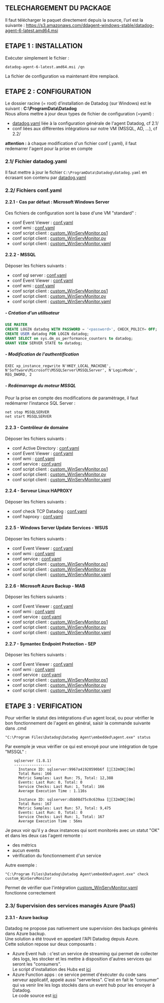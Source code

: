 ## TELECHARGEMENT DU PACKAGE
Il faut télécharger le paquet directement depuis la source, l’url est la suivante : https://s3.amazonaws.com/ddagent-windows-stable/datadog-agent-6-latest.amd64.msi 

## ETAPE 1 : INSTALLATION
Exécuter simplement le fichier :
```
datadog-agent-6-latest.amd64.msi /qn
```
La fichier de configuration va maintenant être remplacé.

## ETAPE 2 : CONFIGURATION
Le dossier racine (= root) d’installation de Datadog (sur Windows) est le suivant : **C:\ProgramData\Datadog**  
Nous allons mettre à jour deux types de fichier de configuration (=yaml) :
 - [datadog.yaml](agent_datadog/datadog.yaml) liée à la configuration générale de l'agent Datadog, cf 2.1/
 - conf liées aux différentes intégrations sur notre VM (MSSQL, AD, ...), cf 2.2/  

**attention :** à chaque modification d'un fichier conf (.yaml), il faut redemarrer l'agent pour la prise en compte

### 2.1/ Fichier datadog.yaml
Il faut mettre à jour le fichier `C:\ProgramData\Datadog\datadog.yaml` en écrasant son contenu par [datadog.yaml](agent_datadog/datadog.yaml)

### 2.2/ Fichiers conf.yaml
#### 2.2.1 - Cas par défaut : Microsoft Windows Server
Ces fichiers de configuration sont la base d'une VM "standard" :
 - conf Event Viewer : [conf.yaml](agent_datadog/conf.d/default/win32_event_log.d/conf.yaml)
 - conf wmi : [conf.yaml](agent_datadog/conf.d/default/wmi_check.d/conf.yaml)  
 - conf script client : [custom_WinServMonitor.ps1](agent_datadog/checks.d/custom_WinServMonitor.ps1)  
 - conf script client : [custom_WinServMonitor.py](agent_datadog/checks.d/custom_WinServMonitor.py)  
 - conf script client : [custom_WinServMonitor.yaml](agent_datadog/conf.d/default/custom_WinServMonitor.yaml)  

#### 2.2.2 - MSSQL
Déposer les fichiers suivants : 
 - conf sql server : [conf.yaml](agent_datadog/conf.d/sqlserver/sqlserver.d/conf.yaml)
 - conf Event Viewer : [conf.yaml](agent_datadog/conf.d/sqlserver/win32_event_log.d/conf.yaml)
 - conf wmi : [conf.yaml](agent_datadog/conf.d/sqlserver/wmi_check.d/conf.yaml)
 - conf script client : [custom_WinServMonitor.ps1](agent_datadog/checks.d/custom_WinServMonitor.ps1)
 - conf script client : [custom_WinServMonitor.py](agent_datadog/checks.d/custom_WinServMonitor.py)
 - conf script client : [custom_WinServMonitor.yaml](agent_datadog/conf.d/sqlserver/custom_WinServMonitor.yaml)  

##### - Création d'un utilisateur
```sql
USE MASTER
CREATE LOGIN datadog WITH PASSWORD = '<password>', CHECK_POLICY= OFF;
CREATE USER datadog FOR LOGIN datadog;
GRANT SELECT on sys.dm_os_performance_counters to datadog;
GRANT VIEW SERVER STATE to datadog;
```
##### - Modification de l'authentification
```
EXEC xp_instance_regwrite N'HKEY_LOCAL_MACHINE', N'Software\Microsoft\MSSQLServer\MSSQLServer', N'LoginMode', REG_DWORD, 2
```
##### - Redémarrage du moteur MSSQL
Pour la prise en compte des modifications de paramètrage, il faut redémarrer l’instance SQL Server :
```
net stop MSSQLSERVER
net start MSSQLSERVER
```

#### 2.2.3 - Contrôleur de domaine
Déposer les fichiers suivants : 
 - conf Active Directory : [conf.yaml](agent_datadog/conf.d/active_directory/active_directory.d/conf.yaml)
 - conf Event Viewer : [conf.yaml](agent_datadog/conf.d/active_directory/win32_event_log.d/conf.yaml)
 - conf wmi : [conf.yaml](agent_datadog/conf.d/active_directory/wmi_check.d/conf.yaml)
 - conf service : [conf.yaml](agent_datadog/conf.d/active_directory/windows_service.d/conf.yaml)
 - conf script client : [custom_WinServMonitor.ps1](agent_datadog/checks.d/custom_WinServMonitor.ps1)
 - conf script client : [custom_WinServMonitor.py](agent_datadog/checks.d/custom_WinServMonitor.py)
 - conf script client : [custom_WinServMonitor.yaml](agent_datadog/conf.d/active_directory/custom_WinServMonitor.yaml)  
 
#### 2.2.4 - Serveur Linux HAPROXY
Déposer les fichiers suivants : 
 - conf check TCP Datadog : [conf.yaml](other/proxy/tcp_check.d/conf.yaml)
 - conf haproxy : [conf.yaml](other/proxy/haproxy.d/conf.yaml)
 
#### 2.2.5 - Windows Server Update Services - WSUS
Déposer les fichiers suivants : 
 - conf Event Viewer : [conf.yaml](agent_datadog/conf.d/wsus/win32_event_log.d/conf.yaml)
 - conf wmi : [conf.yaml](agent_datadog/conf.d/wsus/wmi_check.d/conf.yaml)  
 - conf service : [conf.yaml](agent_datadog/conf.d/wsus/windows_service.d/conf.yaml)
 - conf script client : [custom_WinServMonitor.ps1](agent_datadog/checks.d/custom_WinServMonitor.ps1)
 - conf script client : [custom_WinServMonitor.py](agent_datadog/checks.d/custom_WinServMonitor.py)
 - conf script client : [custom_WinServMonitor.yaml](agent_datadog/conf.d/wsus/custom_WinServMonitor.yaml)  
 
#### 2.2.6 - Microsoft Azure Backup - MAB
Déposer les fichiers suivants : 
 - conf Event Viewer : [conf.yaml](agent_datadog/conf.d/mab/win32_event_log.d/conf.yaml)
 - conf wmi : [conf.yaml](agent_datadog/conf.d/mab/wmi_check.d/conf.yaml)
 - conf service : [conf.yaml](agent_datadog/conf.d/mab/windows_service.d/conf.yaml)
 - conf script client : [custom_WinServMonitor.ps1](agent_datadog/checks.d/custom_WinServMonitor.ps1)  
 - conf script client : [custom_WinServMonitor.py](agent_datadog/checks.d/custom_WinServMonitor.py)   
 - conf script client : [custom_WinServMonitor.yaml](agent_datadog/conf.d/mab/custom_WinServMonitor.yaml)  
 
#### 2.2.7 - Symantec Endpoint Protection - SEP
Déposer les fichiers suivants : 
 - conf Event Viewer : [conf.yaml](agent_datadog/conf.d/sep/win32_event_log.d/conf.yaml)
 - conf wmi : [conf.yaml](agent_datadog/conf.d/sep/wmi_check.d/conf.yaml)
 - conf service : [conf.yaml](agent_datadog/conf.d/sep/windows_service.d/conf.yaml)
 - conf script client : [custom_WinServMonitor.ps1](agent_datadog/checks.d/custom_WinServMonitor.ps1)  
 - conf script client : [custom_WinServMonitor.py](agent_datadog/checks.d/custom_WinServMonitor.py)   
 - conf script client : [custom_WinServMonitor.yaml](agent_datadog/conf.d/sep/custom_WinServMonitor.yaml) 
 
 ## ETAPE 3 : VERIFICATION
Pour vérifier le statut des intégrations d'un agent local, ou pour vérifier le bon fonctionnement de l'agent en général, saisir la commande suivante dans .cmd
```
"C:\Program Files\Datadog\Datadog Agent\embedded\agent.exe" status
```
Par exemple je veux vérifier ce qui est envoyé pour une intégration de type "MSSQL" :
```
    sqlserver (1.8.1)
    -----------------
      Instance ID: sqlserver:9967a41920590b6f [[32mOK[0m]
      Total Runs: 166
      Metric Samples: Last Run: 75, Total: 12,388
      Events: Last Run: 0, Total: 0
      Service Checks: Last Run: 1, Total: 166
      Average Execution Time : 1.116s

      Instance ID: sqlserver:dbb08d75c0c639aa [[32mOK[0m]
      Total Runs: 167
      Metric Samples: Last Run: 57, Total: 9,475
      Events: Last Run: 0, Total: 0
      Service Checks: Last Run: 1, Total: 167
      Average Execution Time : 56ms
```
Je peux voir qu'il y a deux instances qui sont monitorés avec un statut "OK" et dans les deux cas l'agent remonte :
- des métrics
- aucun events
- vérification du fonctionnement d'un service

Autre exemple : 
```
"C:\Program Files\Datadog\Datadog Agent\embedded\agent.exe" check custom_WinServMonitor
```
Permet de vérifier que l'intégration [custom_WinServMonitor.yaml](agent_datadog/conf.d/sep/custom_WinServMonitor.yaml) fonctionne correctement

### 2.3/ Supervision des services managés Azure (PaaS)
#### 2.3.1 - Azure backup 
Datadog ne propose pas nativement une supervision des backups générés dans Azure backup.  
Une solution a été trouvé en appelant l'API Datadog depuis Azure.  
Cette solution repose sur deux composants :
 - Azure Event hub : c'est un service de streaming qui permet de collecter des logs, les stocker et les mettre à disposition d'autres services qui seront les "consumers".  
 Le script d'installation des Hubs est [ici](scripts/deploy_event_hub.ps1)
 - Azure Function apps : ce service permet d'éxécuter du code sans serveur applicatif, appelé aussi "serverless". C'est en fait le "consumer" qui va venir lire les logs stockés dans un event hub pour les envoyer à Datadog.  
 Le code source est [ici](CGP_PRD_FCT_DDP01.js)
